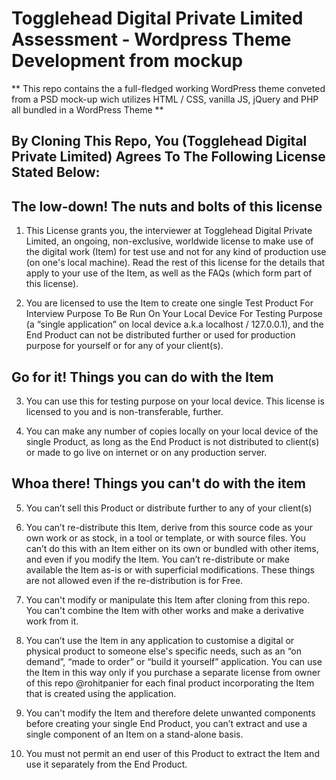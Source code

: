 # Togglehead Digital Private Limited Assessment - Wordpress Theme Development from mockup

** This repo contains the a full-fledged working WordPress theme conveted from a PSD mock-up wich utilizes HTML / CSS, vanilla JS, jQuery and PHP all bundled in a WordPress Theme **

## By Cloning This Repo, You (Togglehead Digital Private Limited) Agrees To The Following License Stated Below:

## The low-down! The nuts and bolts of this license

1. This License grants you, the interviewer at Togglehead Digital Private Limited, an ongoing, non-exclusive, worldwide license to make use of the digital work (Item) for test use and not for any kind of production use (on one's local machine). Read the rest of this license for the details that apply to your use of the Item, as well as the FAQs (which form part of this license).

2. You are licensed to use the Item to create one single Test Product For Interview Purpose To Be Run On Your Local Device For Testing Purpose (a “single application” on local device a.k.a localhost / 127.0.0.1), and the End Product can not be distributed further or used for production purpose for yourself or for any of your client(s).

## Go for it! Things you can do with the Item

3. You can use this for testing purpose on your local device. This license is licensed to you and is non-transferable, further.

4. You can make any number of copies locally on your local device of the single Product, as long as the End Product is not distributed to client(s) or made to go live on internet or on any production server.

## Whoa there! Things you can't do with the item

5. You can’t sell this Product or distribute further to any of your client(s)

6. You can’t re-distribute this Item, derive from this source code as your own work or as stock, in a tool or template, or with source files. You can’t do this with an Item either on its own or bundled with other items, and even if you modify the Item. You can’t re-distribute or make available the Item as-is or with superficial modifications. These things are not allowed even if the re-distribution is for Free.

7. You can't modify or manipulate this Item after cloning from this repo. You can't combine the Item with other works and make a derivative work from it.

8. You can’t use the Item in any application to customise a digital or physical product to someone else's specific needs, such as an “on demand”, “made to order” or “build it yourself” application. You can use the Item in this way only if you purchase a separate license from owner of this repo @rohitpanier for each final product incorporating the Item that is created using the application.

9. You can't modify the Item and therefore delete unwanted components before creating your single End Product, you can’t extract and use a single component of an Item on a stand-alone basis.

10. You must not permit an end user of this Product to extract the Item and use it separately from the End Product.
